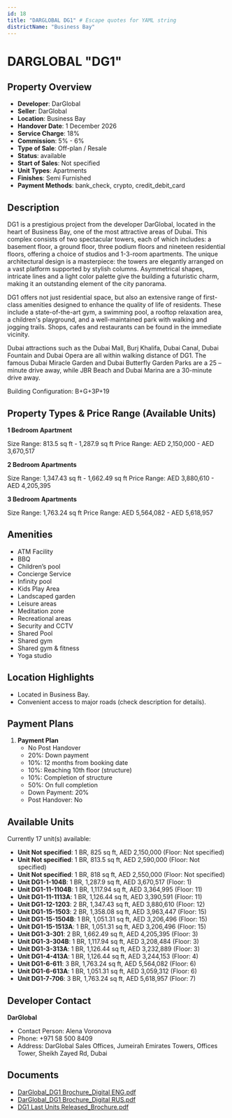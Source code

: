 ```yaml
---
id: 18
title: "DARGLOBAL DG1" # Escape quotes for YAML string
districtName: "Business Bay"
---
```


# DARGLOBAL "DG1"

## Property Overview
- **Developer**: DarGlobal
- **Seller**: DarGlobal
- **Location**: Business Bay
- **Handover Date**: 1 December 2026
- **Service Charge**: 18%
- **Commission**: 5% - 6%
- **Type of Sale**: Off-plan / Resale
- **Status**: available
- **Start of Sales**: Not specified
- **Unit Types**: Apartments
- **Finishes**: Semi Furnished
- **Payment Methods**: bank_check, crypto, credit_debit_card

## Description
DG1 is a prestigious project from the developer DarGlobal, located in the heart of Business Bay, one of the most attractive areas of Dubai. This complex consists of two spectacular towers, each of which includes: a basement floor, a ground floor, three podium floors and nineteen residential floors, offering a choice of studios and 1-3-room apartments. The unique architectural design is a masterpiece: the towers are elegantly arranged on a vast platform supported by stylish columns. Asymmetrical shapes, intricate lines and a light color palette give the building a futuristic charm, making it an outstanding element of the city panorama. 

DG1 offers not just residential space, but also an extensive range of first-class amenities designed to enhance the quality of life of residents. These include a state-of-the-art gym, a swimming pool, a rooftop relaxation area, a children's playground, and a well-maintained park with walking and jogging trails. Shops, cafes and restaurants can be found in the immediate vicinity.

Dubai attractions such as the Dubai Mall, Burj Khalifa, Dubai Canal, Dubai Fountain and Dubai Opera are all within walking distance of DG1. The famous Dubai Miracle Garden and Dubai Butterfly Garden Parks are a 25 – minute drive away, while JBR Beach and Dubai Marina are a 30-minute drive away.

Building Configuration: B+G+3P+19

## Property Types & Price Range (Available Units)
**1 Bedroom Apartment**

Size Range: 813.5 sq ft - 1,287.9 sq ft
Price Range: AED 2,150,000 - AED 3,670,517

**2 Bedroom Apartments**

Size Range: 1,347.43 sq ft - 1,662.49 sq ft
Price Range: AED 3,880,610 - AED 4,205,395

**3 Bedroom Apartments**

Size Range: 1,763.24 sq ft
Price Range: AED 5,564,082 - AED 5,618,957

## Amenities
- ATM Facility
- BBQ
- Children’s pool
- Concierge Service
- Infinity pool
- Kids Play Area
- Landscaped garden
- Leisure areas
- Meditation zone
- Recreational areas
- Security and CCTV
- Shared Pool
- Shared gym
- Shared gym & fitness
- Yoga studio

## Location Highlights
- Located in Business Bay.
- Convenient access to major roads (check description for details).

## Payment Plans
1. **Payment Plan**
   - No Post Handover
   - 20%: Down payment
   - 10%: 12 months from booking date
   - 10%: Reaching 10th floor (structure)
   - 10%: Completion of structure
   - 50%: On full completion
   - Down Payment: 20%
   - Post Handover: No

## Available Units
Currently 17 unit(s) available:
- **Unit Not specified**: 1 BR, 825 sq ft, AED 2,150,000 (Floor: Not specified)
- **Unit Not specified**: 1 BR, 813.5 sq ft, AED 2,590,000 (Floor: Not specified)
- **Unit Not specified**: 1 BR, 818 sq ft, AED 2,550,000 (Floor: Not specified)
- **Unit DG1-1-104B**: 1 BR, 1,287.9 sq ft, AED 3,670,517 (Floor: 1)
- **Unit DG1-11-1104B**: 1 BR, 1,117.94 sq ft, AED 3,364,995 (Floor: 11)
- **Unit DG1-11-1113A**: 1 BR, 1,126.44 sq ft, AED 3,390,591 (Floor: 11)
- **Unit DG1-12-1203**: 2 BR, 1,347.43 sq ft, AED 3,880,610 (Floor: 12)
- **Unit DG1-15-1503**: 2 BR, 1,358.08 sq ft, AED 3,963,447 (Floor: 15)
- **Unit DG1-15-1504B**: 1 BR, 1,051.31 sq ft, AED 3,206,496 (Floor: 15)
- **Unit DG1-15-1513A**: 1 BR, 1,051.31 sq ft, AED 3,206,496 (Floor: 15)
- **Unit DG1-3-301**: 2 BR, 1,662.49 sq ft, AED 4,205,395 (Floor: 3)
- **Unit DG1-3-304B**: 1 BR, 1,117.94 sq ft, AED 3,208,484 (Floor: 3)
- **Unit DG1-3-313A**: 1 BR, 1,126.44 sq ft, AED 3,232,889 (Floor: 3)
- **Unit DG1-4-413A**: 1 BR, 1,126.44 sq ft, AED 3,244,153 (Floor: 4)
- **Unit DG1-6-611**: 3 BR, 1,763.24 sq ft, AED 5,564,082 (Floor: 6)
- **Unit DG1-6-613A**: 1 BR, 1,051.31 sq ft, AED 3,059,312 (Floor: 6)
- **Unit DG1-7-706**: 3 BR, 1,763.24 sq ft, AED 5,618,957 (Floor: 7)

## Developer Contact
**DarGlobal**
- Contact Person: Alena Voronova
- Phone: +971 58 500 8409
- Address: DarGlobal Sales Offices, Jumeirah Emirates Towers, Offices Tower, Sheikh Zayed Rd, Dubai

## Documents
- [DarGlobal_DG1 Brochure_Digital ENG.pdf](https://cdn.geniemap.net/2024/05/03/bIg70C7rR3WKkuo9GdRz5KsPAxrq5ei2XSKUvISt.pdf)
- [DarGlobal_DG1 Brochure_Digital RUS.pdf](https://cdn.geniemap.net/2024/05/03/z4v1KJwsk6jKQJixyOSQet6OLM6Du6LQGMt9LIwt.pdf)
- [DG1 Last Units Released_Brochure.pdf](https://cdn.geniemap.net/2024/10/16/Wo5t8EKjssZD4uaWxusyt7mQObPLbCJPXIh4Jj0Y.pdf)
